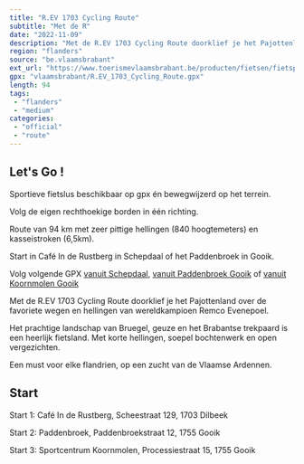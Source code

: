 ```yaml
---
title: "R.EV 1703 Cycling Route"
subtitle: "Met de R"
date: "2022-11-09"
description: "Met de R.EV 1703 Cycling Route doorklief je het Pajottenland over de favoriete wegen en hellingen van Remco Evenepoel. Het prachtige landschap van Bruegel, geuze en het Brabantse trekpaard is een heerlijk fietsland. Met korte hellingen, soepel bochtenwerk en open vergezichten. Een must voor elke flandrien, op een zucht van de Vlaamse Ardennen."
region: "flanders"
source: "be.vlaamsbrabant"
ext_url: "https://www.toerismevlaamsbrabant.be/producten/fietsen/fietsproducten/r.ev-1703-cycling-route/index.html"
gpx: "vlaamsbrabant/R.EV_1703_Cycling_Route.gpx"
length: 94
tags:
 - "flanders"
 - "medium"
categories:
 - "official"
 - "route"
---
```


## Let's Go ! 

Sportieve fietslus beschikbaar op gpx én bewegwijzerd op het terrein.

Volg de eigen rechthoekige borden in één richting.

Route van 94 km met zeer pittige hellingen (840 hoogtemeters) en kasseistroken (6,5km).

Start in Café In de Rustberg in Schepdaal of het Paddenbroek in Gooik.

Volg volgende GPX [vanuit Schepdaal](https://www.toerismevlaamsbrabant.be/Images/rev1703-cycling-route-start-schepdaal_tcm251-153566.gpx), [vanuit Paddenbroek Gooik](https://www.toerismevlaamsbrabant.be/Images/rev1703-cycling-route-start-paddenbroek_tcm251-153565.gpx) of [vanuit Koornmolen Gooik](https://www.toerismevlaamsbrabant.be/Images/rev1703-cycling-route-start-gooik_tcm251-153564.gpx)

Met de R.EV 1703 Cycling Route doorklief je het Pajottenland over de favoriete wegen en hellingen van wereldkampioen Remco Evenepoel.

Het prachtige landschap van Bruegel, geuze en het Brabantse trekpaard is een heerlijk fietsland. Met korte hellingen, soepel bochtenwerk en open vergezichten.

Een must voor elke flandrien, op een zucht van de Vlaamse Ardennen.

## Start

Start 1: Café In de Rustberg, Scheestraat 129, 1703 Dilbeek

Start 2: Paddenbroek, Paddenbroekstraat 12, 1755 Gooik

Start 3: Sportcentrum Koornmolen, Processiestraat 15, 1755 Gooik
